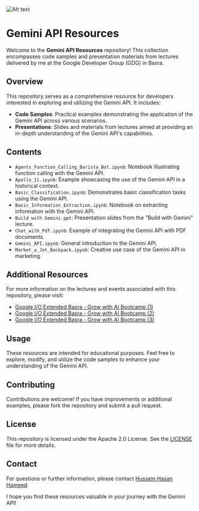 
![Alt text]([relative/path/to/image.png](https://github.com/Husseinhhameed/Gemini-API/blob/main/header.png))

# Gemini API Resources

Welcome to the **Gemini API Resources** repository! This collection encompasses code samples and presentation materials from lectures delivered by me at the Google Developer Group (GDG) in Basra.

## Overview

This repository serves as a comprehensive resource for developers interested in exploring and utilizing the Gemini API. It includes:

- **Code Samples**: Practical examples demonstrating the application of the Gemini API across various scenarios.
- **Presentations**: Slides and materials from lectures aimed at providing an in-depth understanding of the Gemini API's capabilities.

## Contents

- `Agents_Function_Calling_Barista_Bot.ipynb`: Notebook illustrating function calling with the Gemini API.
- `Apollo_11.ipynb`: Example showcasing the use of the Gemini API in a historical context.
- `Basic_Classification.ipynb`: Demonstrates basic classification tasks using the Gemini API.
- `Basic_Information_Extraction.ipynb`: Notebook on extracting information with the Gemini API.
- `Build with Gemini.ppt`: Presentation slides from the "Build with Gemini" lecture.
- `Chat_with_Pdf.ipynb`: Example of integrating the Gemini API with PDF documents.
- `Gemini_API.ipynb`: General introduction to the Gemini API.
- `Market_a_Jet_Backpack.ipynb`: Creative use case of the Gemini API in marketing.

## Additional Resources

For more information on the lectures and events associated with this repository, please visit:

- [Google I/O Extended Basra - Grow with AI Bootcamp (1)](https://gdg.community.dev/events/details/google-gdg-basra-presents-google-io-extended-basra-grow-with-ai-bootcamp-1/)
- [Google I/O Extended Basra - Grow with AI Bootcamp (2)](https://gdg.community.dev/events/details/google-gdg-basra-presents-google-io-extended-basra-grow-with-ai-bootcamp-2/)
- [Google I/O Extended Basra - Grow with AI Bootcamp (3)](https://gdg.community.dev/events/details/google-gdg-basra-presents-google-io-extended-basra-grow-with-ai-bootcamp-3/)


## Usage

These resources are intended for educational purposes. Feel free to explore, modify, and utilize the code samples to enhance your understanding of the Gemini API.

## Contributing

Contributions are welcome! If you have improvements or additional examples, please fork the repository and submit a pull request.

## License

This repository is licensed under the Apache 2.0 License. See the [LICENSE](LICENSE) file for more details.

## Contact

For questions or further information, please contact [Hussein Hasan Hameed](hossein.h.hameed@gmail.com).

I hope you find these resources valuable in your journey with the Gemini API!
